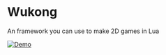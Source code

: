# Wukong
An framework you can use to make 2D games in Lua

[![Demo](https://j.gifs.com/2RGNoj.gif)](http://v.youku.com/v_show/id_XMTc4MzU0ODAyNA==.html)

